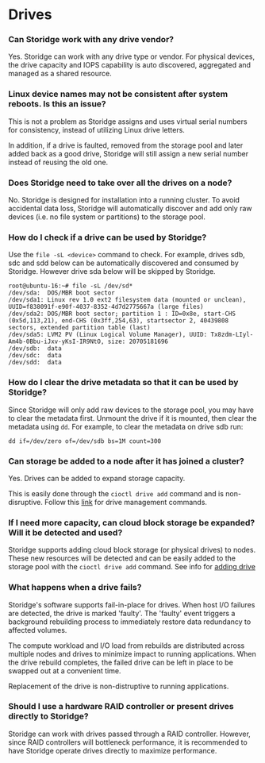 # Drives

### Can Storidge work with any drive vendor?

Yes. Storidge can work with any drive type or vendor. For physical devices, the drive capacity and IOPS capability is auto discovered, aggregated and managed as a shared resource.

### Linux device names may not be consistent after system reboots. Is this an issue?

This is not a problem as Storidge assigns and uses virtual serial numbers for consistency, instead of utilizing Linux drive letters.

In addition, if a drive is faulted, removed from the storage pool and later added back as a good drive, Storidge will still assign a new serial number instead of reusing the old one.

### Does Storidge need to take over all the drives on a node?

No. Storidge is designed for installation into a running cluster. To avoid accidental data loss, Storidge will automatically discover and add only raw devices (i.e. no file system or partitions) to the storage pool.

### How do I check if a drive can be used by Storidge?

Use the `file -sL <device>` command to check. For example, drives sdb, sdc and sdd below can be automatically discovered and consumed by Storidge. However drive sda below will be skipped by Storidge.

```
root@ubuntu-16:~# file -sL /dev/sd*
/dev/sda:  DOS/MBR boot sector
/dev/sda1: Linux rev 1.0 ext2 filesystem data (mounted or unclean), UUID=f838091f-e90f-4037-8352-4d7d2775667a (large files)
/dev/sda2: DOS/MBR boot sector; partition 1 : ID=0x8e, start-CHS (0x5d,113,21), end-CHS (0x3ff,254,63), startsector 2, 40439808 sectors, extended partition table (last)
/dev/sda5: LVM2 PV (Linux Logical Volume Manager), UUID: Tx8zdm-LIyl-Am4b-0Bbu-iJxv-yKsI-IR9NtO, size: 20705181696
/dev/sdb:  data
/dev/sdc:  data
/dev/sdd:  data
```

### How do I clear the drive metadata so that it can be used by Storidge?

Since Storidge will only add raw devices to the storage pool, you may have to clear the metadata first. Unmount the drive if it is mounted, then clear the metadata using `dd`. For example, to clear the metadata on drive sdb run:

```
dd if=/dev/zero of=/dev/sdb bs=1M count=300
```

### Can storage be added to a node after it has joined a cluster?

Yes. Drives can be added to expand storage capacity.

This is easily done through the `cioctl drive add` command and is non-disruptive. Follow this [link](https://docs.storidge.com/cioctl_cli/drive.html) for drive management commands.

### If I need more capacity, can cloud block storage be expanded? Will it be detected and used?

Storidge supports adding cloud block storage (or physical drives) to nodes. These new resources will be detected and can be easily added to the storage pool with the `cioctl drive add` command. See info for [adding drive](https://docs.storidge.com/cioctl_cli/drive.html#cioctl-drive-add)

### What happens when a drive fails?

Storidge's software supports fail-in-place for drives. When host I/O failures are detected, the drive is marked 'faulty'. The 'faulty' event triggers a background rebuilding process to immediately restore data redundancy to affected volumes.

The compute workload and I/O load from rebuilds are distributed across multiple nodes and drives to minimize impact to running applications. When the drive rebuild completes, the failed drive can be left in place to be swapped out at a convenient time.

Replacement of the drive is non-distruptive to running applications.

### Should I use a hardware RAID controller or present drives directly to Storidge?

Storidge can work with drives passed through a RAID controller. However, since RAID controllers will bottleneck performance, it is recommended to have Storidge operate drives directly to maximize performance.
